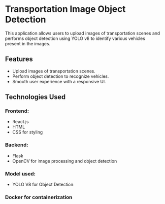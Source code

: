 # Transportation Image Object Detection

This application allows users to upload images of transportation scenes and performs object detection using YOLO v8 to identify various vehicles present in the images.

## Features

- Upload images of transportation scenes.
- Perform object detection to recognize vehicles.
- Smooth user experience with a responsive UI.

## Technologies Used

### Frontend:
- React.js
- HTML
- CSS for styling

### Backend:
- Flask
- OpenCV for image processing and object detection

### Model used:
- YOLO V8 for Object Detection

### Docker for containerization

